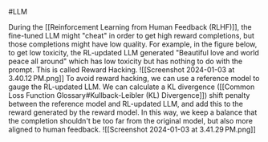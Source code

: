 #LLM 

During the [[Reinforcement Learning from Human Feedback (RLHF)]], the fine-tuned LLM might "cheat" in order to get high reward completions, but those completions might have low quality. For example, in the figure below, to get low toxicity, the RL-updated LLM generated "Beautiful love and world peace all around" which has low toxicity but has nothing to do with the prompt. This is called Reward Hacking.
![[Screenshot 2024-01-03 at 3.40.12 PM.png]]
To avoid reward hacking, we can use a reference model to gauge the RL-updated LLM. We can calculate a KL divergence ([[Common Loss Function Glossary#Kullback-Leibler (KL) Divergence]]) shift penalty between the reference model and RL-updated LLM, and add this to the reward generated by the reward model. In this way, we keep a balance that the completion shouldn't be too far from the original model, but also more aligned to human feedback.
![[Screenshot 2024-01-03 at 3.41.29 PM.png]]